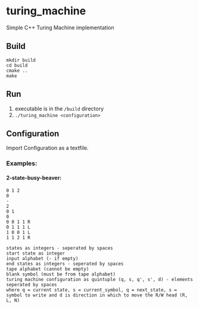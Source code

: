 # turing_machine
Simple C++ Turing Machine implementation

## Build
`mkdir build`  
`cd build`  
`cmake ..`  
`make`

## Run
1. executable is in the `/build` directory
2. `./turing_machine <configuration>`

## Configuration  
Import Configuration as a textfile. 
### Examples:  
#### 2-state-busy-beaver:  

```
0 1 2  
0 
-
2 
0 1
0
0 0 1 1 R
0 1 1 1 L
1 0 0 1 L
1 1 2 1 R
````

```
states as integers - seperated by spaces
start state as integer
input alphabet (- if empty)
end states as integers - seperated by spaces
tape alphabet (cannot be empty)
blank symbol (must be from tape alphabet)
turing machine configuration as quintuple (q, s, q', s', d) - elements seperated by spaces
where q = current state, s = current_symbol, q = next_state, s = symbol to write and d is direction in which to move the R/W head (R, L, N)
